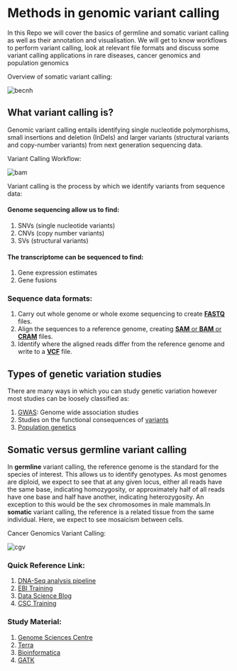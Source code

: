 # Methods in genomic variant calling
In this Repo we will cover the basics of germline and somatic variant calling as well as their annotation and visualisation. We will get to know workflows to perform variant calling, look at relevant file formats and discuss some variant calling applications in rare diseases, cancer genomics and population genomics

Overview of somatic variant calling:

![becnh](https://user-images.githubusercontent.com/97247515/160976071-d4d90444-15a5-42f8-926e-1b442eca1826.png)


## What variant calling is?
Genomic variant calling entails identifying single nucleotide polymorphisms, small insertions and deletion (InDels) and larger variants (structural variants and copy-number variants) from next generation sequencing data.

Variant Calling Workflow:

![bam](https://user-images.githubusercontent.com/97247515/161425860-1bc5b1da-a028-4479-ab7a-0793e89ed22a.png)



Variant calling is the process by which we identify variants from sequence data: 
#### Genome sequencing allow us to find:
1. SNVs (single nucleotide variants)
2. CNVs (copy number variants)
3. SVs (structural variants)

#### The transcriptome can be sequenced to find:
1. Gene expression estimates
2. Gene fusions
### Sequence data formats:
1. Carry out whole genome or whole exome sequencing to create [**FASTQ**](https://gatk.broadinstitute.org/hc/en-us/articles/4403687183515--How-to-Generate-an-unmapped-BAM-from-FASTQ-or-aligned-BAM) files.
2. Align the sequences to a reference genome, creating [**SAM** or **BAM** or **CRAM**](https://gatk.broadinstitute.org/hc/en-us/articles/360035890791-SAM-or-BAM-or-CRAM-Mapped-sequence-data-formats) files.
3. Identify where the aligned reads differ from the reference genome and write to a [**VCF**](https://gatk.broadinstitute.org/hc/en-us/articles/360035531692-VCF-Variant-Call-Format) file.

## Types of genetic variation studies

There are many ways in which you can study genetic variation however most studies can be loosely classified as:
1. [GWAS](https://www.ebi.ac.uk/training/online/courses/human-genetic-variation-introduction/types-of-genetic-variation-studies/genome-wide-association-studies/): Genome wide association studies
2. Studies on the functional consequences of [variants](https://www.ebi.ac.uk/training/online/courses/human-genetic-variation-introduction/types-of-genetic-variation-studies/studies-on-the-functional-consequences-of-variants/)
3. [Population genetics](https://www.ebi.ac.uk/training/online/courses/human-genetic-variation-introduction/types-of-genetic-variation-studies/population-genetics/)

## Somatic versus germline variant calling
In **germline** variant calling, the reference genome is the standard for the species of interest. This allows us to identify genotypes. As most genomes are diploid, we expect to see that at any given locus, either all reads have the same base, indicating homozygosity, or approximately half of all reads have one base and half have another, indicating heterozygosity. An exception to this would be the sex chromosomes in male mammals.In **somatic** variant calling, the reference is a related tissue from the same individual. Here, we expect to see mosaicism between cells.

Cancer Genomics Variant Calling:

![cgv](https://user-images.githubusercontent.com/97247515/161426441-2a023d6e-e5db-4168-af3a-b807fca57603.png)


### Quick Reference Link:
1. [DNA-Seq analysis pipeline](https://docs.gdc.cancer.gov/Data/Bioinformatics_Pipelines/DNA_Seq_Variant_Calling_Pipeline/#dna-seq-analysis-pipeline)
2. [EBI Training](https://www.ebi.ac.uk/training/)
3. [Data Science Blog](https://www.reneshbedre.com/blog/vcfanot.html)
4. [CSC Training](https://www.csc.fi/en/web/training/-/gatk2019)

### Study Material:
1. [Genome Sciences Centre](https://www.westgrid.ca/sites/default/files/WestGridWebinar_BenchmarkingSimonChan_Sept2017.pdf)
2. [Terra](https://app.terra.bio/#workspaces/help-gatk/GATKTutorials-Somatic/notebooks/launch/1-somatic-mutect2-tutorial.ipynb)
3. [Bioinformatica](https://bioinformaticsdotca.github.io/)
4. [GATK](https://gatk.broadinstitute.org/hc/en-us/articles/360036194592-Getting-started-with-GATK4)
